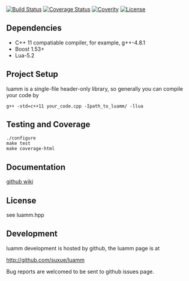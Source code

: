 [![Build Status](https://travis-ci.org/suxue/luamm.svg?branch=dev)](https://travis-ci.org/suxue/luamm)
[![Coverage Status](https://coveralls.io/repos/suxue/luamm/badge.png?branch=dev)](https://coveralls.io/r/suxue/luamm?branch=dev)
[![Coverity](https://scan.coverity.com/projects/2665/badge.svg)](https://scan.coverity.com/projects/2665)
[![License](http://img.shields.io/badge/license-MIT-red.svg)](https://raw.githubusercontent.com/suxue/luamm/master/luamm.hpp)

Dependencies
------------

* C++ 11 compatiable compiler, for example, g++-4.8.1
* Boost 1.53+
* Lua-5.2

Project Setup
--------------

luamm is a single-file header-only library, so generally you can compile
your code by

    g++ -std=c++11 your_code.cpp -Ipath_to_luamm/ -llua

Testing and Coverage
--------------------

    ./configure
    make test
    make coverage-html

Documentation
--------------

[github wiki](https://github.com/suxue/luamm/wiki)

License
--------

see luamm.hpp

Development
-----------

luamm development is hosted by github, the luamm page is at

http://github.com/suxue/luamm

Bug reports are welcomed to be sent to github issues page.
